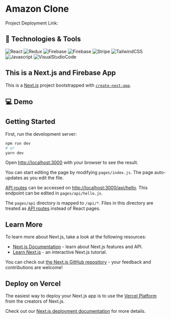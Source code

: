 # Amazon Clone

Project Deployment Link:

## :wrench: Technologies & Tools

![React](https://img.shields.io/badge/Tool-React-FF9900?style=flat&logo=React)
![Redux](https://img.shields.io/badge/Tool-Redux-FF9900?style=flat&logo=Redux)
![Firebase](https://img.shields.io/badge/Tool-Firebase%20Firestore-FF9900?style=flat&logo=Firebase)
![Firebase](https://img.shields.io/badge/Tool-Firebase%20Authentication-FF9900?style=flat&logo=Firebase)
![Stripe](https://img.shields.io/badge/Tool-Stripe-FF9900?style=flat&logo=Stripe)
![TailwindCSS](https://img.shields.io/badge/Tool-Tailwind%20CSS-FF9900?style=flat&logo=TailwindCSS)
![Javascript](https://img.shields.io/badge/Code-Javascript-FF9900?style=flat&logo=Javascript)
![VisualStudioCode](https://img.shields.io/badge/Tool-VS%20Code-FF9900?style=flat&logo=VisualStudioCode)

## This is a Next.js and Firebase App

This is a [Next.js](https://nextjs.org/) project bootstrapped with [`create-next-app`](https://github.com/vercel/next.js/tree/canary/packages/create-next-app).

## :computer: Demo

## Getting Started

First, run the development server:

```bash
npm run dev
# or
yarn dev
```

Open [http://localhost:3000](http://localhost:3000) with your browser to see the result.

You can start editing the page by modifying `pages/index.js`. The page auto-updates as you edit the file.

[API routes](https://nextjs.org/docs/api-routes/introduction) can be accessed on [http://localhost:3000/api/hello](http://localhost:3000/api/hello). This endpoint can be edited in `pages/api/hello.js`.

The `pages/api` directory is mapped to `/api/*`. Files in this directory are treated as [API routes](https://nextjs.org/docs/api-routes/introduction) instead of React pages.

## Learn More

To learn more about Next.js, take a look at the following resources:

- [Next.js Documentation](https://nextjs.org/docs) - learn about Next.js features and API.
- [Learn Next.js](https://nextjs.org/learn) - an interactive Next.js tutorial.

You can check out [the Next.js GitHub repository](https://github.com/vercel/next.js/) - your feedback and contributions are welcome!

## Deploy on Vercel

The easiest way to deploy your Next.js app is to use the [Vercel Platform](https://vercel.com/new?utm_medium=default-template&filter=next.js&utm_source=create-next-app&utm_campaign=create-next-app-readme) from the creators of Next.js.

Check out our [Next.js deployment documentation](https://nextjs.org/docs/deployment) for more details.
